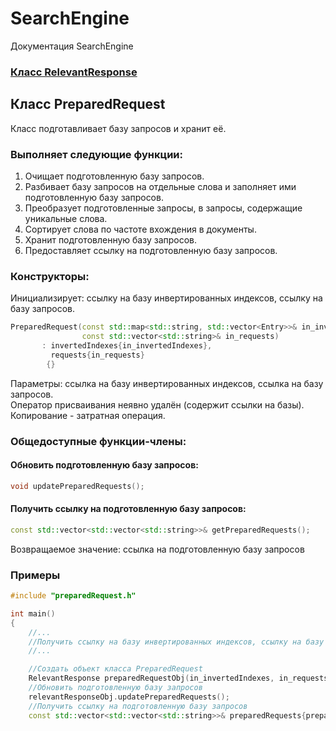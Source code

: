 # SearchEngine
Документация SearchEngine

### [Класс RelevantResponse](../RelevantResponse.md)

## Класс PreparedRequest
Класс подготавливает базу запросов и хранит её.
### Выполняет следующие функции:
1. Очищает подготовленную базу запросов.
2. Разбивает базу запросов на отдельные слова и заполняет ими подготовленную базу запросов.
3. Преобразует подготовленные запросы, в запросы, содержащие уникальные слова.
4. Сортирует слова по частоте вхождения в документы.
5. Хранит подготовленную базу запросов.
6. Предоставляет ссылку на подготовленную базу запросов.
### Конструкторы:
Инициализирует: ссылку на базу инвертированных индексов, ссылку на базу запросов.
```cpp
PreparedRequest(const std::map<std::string, std::vector<Entry>>& in_invertedIndexes,
                const std::vector<std::string>& in_requests)
       : invertedIndexes{in_invertedIndexes},
         requests{in_requests}
        {}
```
Параметры: ссылка на базу инвертированных индексов, ссылка на базу запросов.\
Оператор присваивания неявно удалён (содержит ссылки на базы).\
Копирование - затратная операция.
### Общедоступные функции-члены:
#### Обновить подготовленную базу запросов:
```cpp
void updatePreparedRequests();
```
#### Получить ссылку на подготовленную базу запросов:
```cpp
const std::vector<std::vector<std::string>>& getPreparedRequests();
```
Возвращаемое значение: ссылка на подготовленную базу запросов
### Примеры
```cpp
#include "preparedRequest.h"

int main()
{
    //...
    //Получить ссылку на базу инвертированных индексов, cсылку на базу запросов (in_invertedIndexes, in_requests)
    //...

    //Создать объект класса PreparedRequest
    RelevantResponse preparedRequestObj(in_invertedIndexes, in_requests);
    //Обновить подготовленную базу запросов
    relevantResponseObj.updatePreparedRequests();
    //Получить ссылку на подготовленную базу запросов
    const std::vector<std::vector<std::string>>& preparedRequests{preparedRequestObj.getPreparedRequests()};
```
